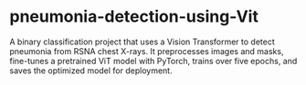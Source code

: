 # pneumonia-detection-using-Vit
A binary classification project that uses a Vision Transformer to detect pneumonia from RSNA chest X-rays. It preprocesses images and masks, fine-tunes a pretrained ViT model with PyTorch, trains over five epochs, and saves the optimized model for deployment.
